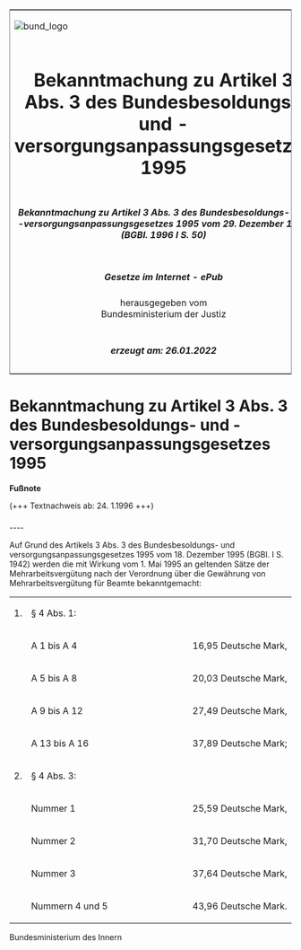 <span id="DECKBLATT.html"></span>

<table border="0" frame="border" width="100%">

<tr valign="top">

<td align="left">

![bund\_logo](BfJ_2021_Web_de_de.gif)

</td>

<td align="right">

 

</td>

</tr>

<tr align="center" valign="middle">

<td colspan="2">

# Bekanntmachung zu Artikel 3 Abs. 3 des Bundesbesoldungs- und -versorgungsanpassungsgesetzes 1995

</td>

</tr>

<tr align="center" valign="middle">

<td colspan="2">

##### Bekanntmachung zu Artikel 3 Abs. 3 des Bundesbesoldungs- und -versorgungsanpassungsgesetzes 1995 vom 29. Dezember 1995 (BGBl. 1996 I S. 50)

</td>

</tr>

<tr align="center" valign="middle">

<td colspan="2">

  
  

##### Gesetze im Internet - ePub  
  
herausgegeben vom  
Bundesministerium der Justiz

</td>

</tr>

<tr align="center" valign="bottom">

<td colspan="2">

  
  

##### erzeugt am: 26.01.2022

</td>

</tr>

</table>

<span id="BJNR005010996.html"></span>

# Bekanntmachung zu Artikel 3 Abs. 3 des Bundesbesoldungs- und -versorgungsanpassungsgesetzes 1995

<div>

  
**Fußnote**

<div class="jnhtml">

<div>

<div class="jurAbsatz">

(+++ Textnachweis ab: 24. 1.1996 +++)

</div>

</div>

</div>

</div>

<span id="BJNR005010996BJNE000100310.html"></span>

###   
\----

<div>

<div class="jnhtml">

<div>

<div class="jurAbsatz">

Auf Grund des Artikels 3 Abs. 3 des Bundesbesoldungs- und
versorgungsanpassungsgesetzes 1995 vom 18. Dezember 1995 (BGBl. I S.
1942) werden die mit Wirkung vom 1. Mai 1995 an geltenden Sätze der
Mehrarbeitsvergütung nach der Verordnung über die Gewährung von
Mehrarbeitsvergütung für Beamte bekanntgemacht:  

<table style="border: none;">

<colgroup>

<col align="left" width="6%">

</col>

<col align="left" width="50%">

</col>

<col align="left" width="44%">

</col>

</colgroup>

<tbody valign="top">

<tr>

<td style align="left" valign="top" charoff="50">

1\.

</div>

</div>

</div>

</div>

</td>

<td style colspan="2" align="left" valign="top" charoff="50">

§ 4 Abs. 1:

</td>

</tr>

<tr>

<td style rowspan="4" align="left" valign="top" charoff="50">

 

</td>

<td style align="left" valign="top" charoff="50">

A 1 bis A 4

</td>

<td style align="right" valign="top" charoff="50">

16,95 Deutsche Mark,

</td>

</tr>

<tr>

<td style align="left" valign="top" charoff="50">

A 5 bis A 8

</td>

<td style align="right" valign="top" charoff="50">

20,03 Deutsche Mark,

</td>

</tr>

<tr>

<td style align="left" valign="top" charoff="50">

A 9 bis A 12

</td>

<td style align="right" valign="top" charoff="50">

27,49 Deutsche Mark,

</td>

</tr>

<tr>

<td style align="left" valign="top" charoff="50">

A 13 bis A 16

</td>

<td style align="right" valign="top" charoff="50">

37,89 Deutsche Mark;

</td>

</tr>

<tr>

<td style align="left" valign="top" charoff="50">

2\.

</td>

<td style colspan="2" align="left" valign="top" charoff="50">

§ 4 Abs. 3:

</td>

</tr>

<tr>

<td style rowspan="4" align="left" valign="top" charoff="50">

 

</td>

<td style align="left" valign="top" charoff="50">

Nummer 1

</td>

<td style align="right" valign="top" charoff="50">

25,59 Deutsche Mark,

</td>

</tr>

<tr>

<td style align="left" valign="top" charoff="50">

Nummer 2

</td>

<td style align="right" valign="top" charoff="50">

31,70 Deutsche Mark,

</td>

</tr>

<tr>

<td style align="left" valign="top" charoff="50">

Nummer 3

</td>

<td style align="right" valign="top" charoff="50">

37,64 Deutsche Mark,

</td>

</tr>

<tr>

<td style align="left" valign="top" charoff="50">

Nummern 4 und 5

</td>

<td style align="right" valign="top" charoff="50">

43,96 Deutsche Mark.

</td>

</tr>

</tbody>

</table>

</div>

<div class="jurAbsatz">

<span class="SP">Bundesministerium des Innern</span>

</div>

</div>

</div>

</div>
